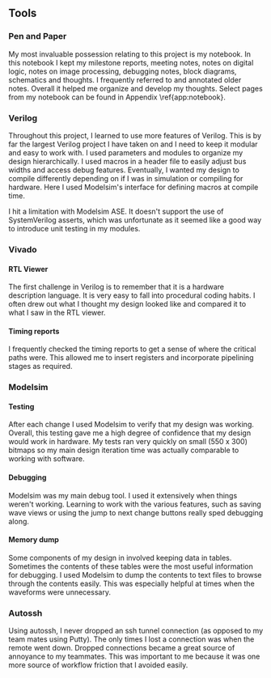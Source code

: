 Tools
-----

### Pen and Paper

My most invaluable possession relating to this project is my notebook.  In this
notebook I kept my milestone reports, meeting notes, notes on digital logic,
notes on image processing, debugging notes, block diagrams, schematics and
thoughts.  I frequently referred to and annotated older notes.  Overall it
helped me organize and develop my thoughts.  Select pages from my notebook can
be found in Appendix \ref{app:notebook}.

### Verilog

Throughout this project, I learned to use more features of Verilog.  This is by
far the largest Verilog project I have taken on and I need to keep it modular
and easy to work with.  I used parameters and modules to organize my design
hierarchically.  I used macros in a header file to easily adjust bus widths and
access debug features.  Eventually, I wanted my design to compile differently
depending on if I was in simulation or compiling for hardware.  Here I used
Modelsim's interface for defining macros at compile time.

I hit a limitation with Modelsim ASE.  It doesn't support the use of
SystemVerilog asserts, which was unfortunate as it seemed like a good way to
introduce unit testing in my modules.

### Vivado

#### RTL Viewer

The first challenge in Verilog is to remember that it is a hardware description
language.  It is very easy to fall into procedural coding habits.  I often drew
out what I thought my design looked like and compared it to what I saw in the
RTL viewer.

#### Timing reports

I frequently checked the timing reports to get a sense of where the critical
paths were.  This allowed me to insert registers and incorporate pipelining
stages as required.

### Modelsim

#### Testing

After each change I used Modelsim to verify that my design was working.
Overall, this testing gave me a high degree of confidence that my design would
work in hardware.  My tests ran very quickly on small (550 x 300) bitmaps so my
main design iteration time was actually comparable to working with software.

#### Debugging

Modelsim was my main debug tool.  I used it extensively when things weren't
working.  Learning to work with the various features, such as saving wave views
or using the jump to next change buttons really sped debugging along.

#### Memory dump

Some components of my design in involved keeping data in tables.  Sometimes the
contents of these tables were the most useful information for debugging.  I used
Modelsim to dump the contents to text files to browse through the contents
easily.  This was especially helpful at times when the waveforms were
unnecessary.

### Autossh

Using autossh, I never dropped an ssh tunnel connection (as opposed to my team
mates using Putty).  The only times I lost a connection was when the remote went
down.  Dropped connections became a great source of annoyance to my teammates.
This was important to me because it  was one more source of workflow friction
that I avoided easily.
